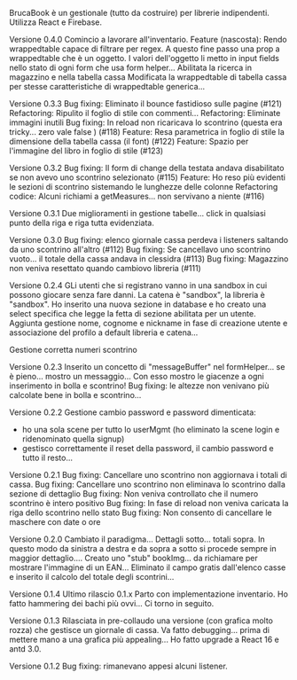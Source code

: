 BrucaBook è un gestionale (tutto da costruire) per librerie indipendenti.
Utilizza React e Firebase.

Versione 0.4.0
Comincio a lavorare all'inventario.
Feature (nascosta): Rendo wrappedtable capace di filtrare per regex. A questo fine passo una prop a wrappedtable che è un oggetto.
					I valori dell'oggetto li metto in input fields nello stato di ogni form che usa form helper...
Abilitata la ricerca in magazzino e nella tabella cassa
Modificata la wrappedtable di tabella cassa per stesse caratteristiche di wrappedtable generica...


Versione 0.3.3
Bug fixing: Eliminato il bounce fastidioso sulle pagine (#121)
Refactoring: Ripulito il foglio di stile con commenti...
Refactoring: Eliminate immagini inutili
Bug fixing: In reload non ricaricava lo scontrino (questa era tricky... zero vale false ) (#118) 
Feature: Resa parametrica in foglio di stile la dimensione della tabella cassa (il font) (#122)
Feature: Spazio per l'immagine del libro in foglio di stile (#123)

Versione 0.3.2 
Bug fixing: Il form di change della testata andava disabilitato se non avevo uno scontrino selezionato (#115)
Feature: Ho reso più evidenti le sezioni di scontrino sistemando le lunghezze delle colonne
Refactoring codice: Alcuni richiami a getMeasures... non servivano a niente (#116)

Versione 0.3.1
Due miglioramenti in gestione tabelle... click in qualsiasi punto della riga e riga tutta evidenziata.


Versione 0.3.0
Bug fixing: elenco giornale cassa perdeva i listeners saltando da uno scontrino all'altro (#112)
Bug fixing: Se cancellavo uno scontrino vuoto... il totale della cassa andava in clessidra (#113)
Bug fixing: Magazzino non veniva resettato quando cambiovo libreria (#111)


Versione 0.2.4 
GLi utenti che si registrano vanno in una sandbox in cui possono giocare senza fare danni.
La catena è "sandbox", la libreria è "sandbox".
Ho inserito una nuova sezione in database e ho creato una select specifica che legge la fetta di sezione abilitata per un utente.
Aggiunta gestione nome, cognome e nickname in fase di creazione utente e associazione del profilo a default libreria e catena...

Gestione corretta numeri scontrino

Versione 0.2.3
Inserito un concetto di "messageBuffer" nel formHelper... se è pieno... mostro un messaggio...
Con esso mostro le giacenze a ogni inserimento in bolla e scontrino!
Bug fixing: le altezze non venivano più calcolate bene in bolla e scontrino...


Versione 0.2.2
Gestione cambio password e password dimenticata:
- ho una sola scene per tutto lo userMgmt (ho eliminato la scene login e ridenominato quella signup)
- gestisco correttamente il reset della password, il cambio password e tutto il resto... 


Versione 0.2.1
Bug fixing: Cancellare uno scontrino non aggiornava i totali di cassa.
Bug fixing: Cancellare uno scontrino non eliminava lo scontrino dalla sezione di dettaglio
Bug fixing: Non veniva controllato che il numero scontrino è intero positivo
Bug fixing: In fase di reload non veniva caricata la riga dello scontrino nello stato
Bug fixing: Non consento di cancellare le maschere con date o ore



Versione 0.2.0
Cambiato il paradigma... Dettagli sotto... totali sopra. In questo modo da sinistra a destra e da sopra a sotto si procede sempre
in maggior dettaglio....
Creato uno "stub" bookImg... da richiamare per mostrare l'immagine di un EAN...
Eliminato il campo gratis dall'elenco casse e inserito il calcolo del totale degli scontrini...


Versione 0.1.4 
Ultimo rilascio 0.1.x Parto con implementazione inventario. Ho fatto hammering dei bachi più ovvi... Ci torno in seguito.

Versione 0.1.3
Rilasciata in pre-collaudo una versione (con grafica molto rozza) che gestisce un giornale di cassa.
Va fatto debugging... prima di mettere mano a una grafica più appealing...
Ho fatto upgrade a React 16 e antd 3.0.


Versione 0.1.2
Bug fixing: rimanevano appesi alcuni listener. 

